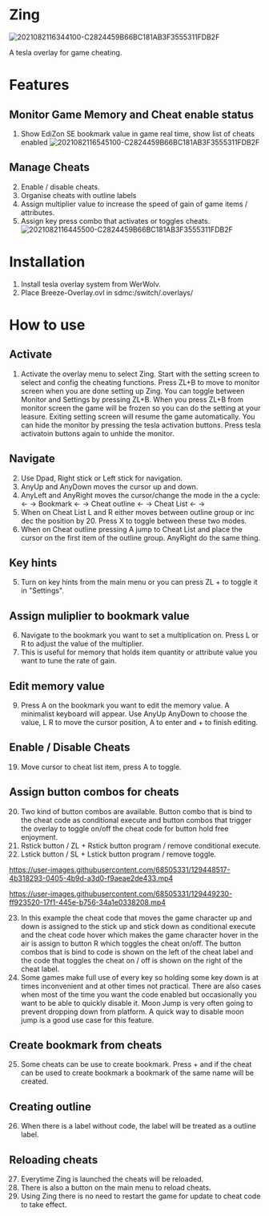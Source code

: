 # Zing
![2021082116344100-C2824459B66BC181AB3F3555311FDB2F](https://user-images.githubusercontent.com/68505331/130316347-40410f40-f96f-4a27-ae43-ee057cfef447.jpg)

A tesla overlay for game cheating. 
# Features 
## Monitor Game Memory and Cheat enable status
1. Show EdiZon SE bookmark value in game real time, show list of cheats enabled
![2021082116545100-C2824459B66BC181AB3F3555311FDB2F](https://user-images.githubusercontent.com/68505331/130316682-941e93df-807a-4e0f-9b57-972228ea7a94.jpg)



## Manage Cheats
2. Enable / disable cheats.
3. Organise cheats with outline labels
4. Assign multiplier value to increase the speed of gain of game items / attributes. 
5. Assign key press combo that activates or toggles cheats.
![2021082116445500-C2824459B66BC181AB3F3555311FDB2F](https://user-images.githubusercontent.com/68505331/130316786-8bf7b233-6439-400d-8797-220e86a23ff5.jpg)

# Installation
1. Install tesla overlay system from WerWolv. 
2. Place Breeze-Overlay.ovl in sdmc:/switch/.overlays/ 

# How to use
## Activate
1. Activate the overlay menu to select Zing. Start with the setting screen to select and config the cheating functions. Press ZL+B to move to monitor screen when you are done setting up Zing. You can toggle between Monitor and Settings by pressing ZL+B. When you press ZL+B from monitor screen the game will be frozen so you can do the setting at your leasure. Exiting setting screen will resume the game automatically. You can hide the monitor by pressing the tesla activation buttons. Press tesla activatoin buttons again to unhide the monitor.
## Navigate
2. Use Dpad, Right stick or Left stick for navigation. 
3. AnyUp and AnyDown moves the cursor up and down.
4. AnyLeft and AnyRight moves the cursor/change the mode in the a cycle: <- -> Bookmark <- -> Cheat outline <- -> Cheat List <- ->
5. When on Cheat List L and R either moves between outline group or inc dec the position by 20. Press X to toggle between these two modes.
6. When on Cheat outline pressing A jump to Cheat List and place the cursor on the first item of the outline group. AnyRight do the same thing.
## Key hints
5. Turn on key hints from the main menu or you can press ZL + to toggle it in "Settings".
## Assign muliplier to bookmark value
6. Navigate to the bookmark you want to set a multiplication on. Press L or R to adjust the value of the multiplier. 
7. This is useful for memory that holds item quantity or attribute value you want to tune the rate of gain.
## Edit memory value
9. Press A on the bookmark you want to edit the memory value. A minimalist keyboard will appear. Use AnyUp AnyDown to choose the value, L R to move the cursor position, A to enter and + to finish editing.
## Enable / Disable Cheats
19. Move cursor to cheat list item, press A to toggle.
## Assign button combos for cheats
20. Two kind of button combos are available. Button combo that is bind to the cheat code as conditional execute and button combos that trigger the overlay to toggle on/off the cheat code for button hold free enjoyment.
4. Rstick button / ZL + Rstick button program / remove conditional execute.
5. Lstick button / SL + Lstick button program / remove toggle. 

https://user-images.githubusercontent.com/68505331/129448517-4b318293-0405-4b9d-a3d0-f9aeae2de433.mp4










https://user-images.githubusercontent.com/68505331/129449230-ff923520-17f1-445e-b756-34a1e0338208.mp4


23. In this example the cheat code that moves the game character up and down is assigned to the stick up and stick down as conditional execute and the cheat code hover which makes the game character hover in the air is assign to button R which toggles the cheat on/off. The button combos that is bind to code is shown on the left of the cheat label and the code that toggles the cheat on / off is shown on the right of the cheat label. 
7. Some games make full use of every key so holding some key down is at times inconvenient and at other times not practical. There are also cases when most of the time you want the code enabled but occasionally you want to be able to quickly disable it. Moon Jump is very often going to prevent dropping down from platform. A quick way to disable moon jump is a good use case for this feature.

## Create bookmark from cheats
25. Some cheats can be use to create bookmark. Press + and if the cheat can be used to create bookmark a bookmark of the same name will be created.
## Creating outline
26. When there is a label without code, the label will be treated as a outline label.
## Reloading cheats
27. Everytime Zing is launched the cheats will be reloaded. 
28. There is also a button on the main menu to reload cheats. 
29. Using Zing there is no need to restart the game for update to cheat code to take effect. 
